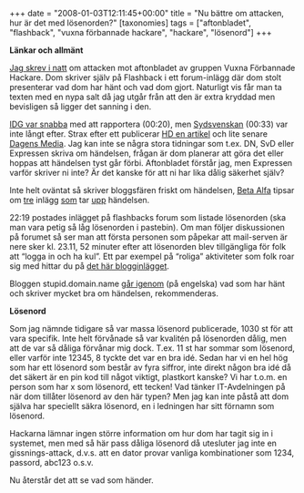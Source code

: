 +++
date = "2008-01-03T12:11:45+00:00"
title = "Nu bättre om attacken, hur är det med lösenorden?"
[taxonomies]
tags = ["aftonbladet", "flashback", "vuxna förbannade hackare", "hackare", "lösenord"]
+++

**Länkar och allmänt**

[Jag skrev i natt][1] om attacken mot aftonbladet av gruppen Vuxna Förbannade Hackare. Dom skriver själv på Flashback i ett forum-inlägg där dom stolt presenterar vad dom har hänt och vad dom gjort. Naturligt vis får man ta texten med en nypa salt då jag utgår från att den är extra kryddad men bevisligen så ligger det sanning i den.

[IDG var snabba][2] med att rapportera (00:20), men [Sydsvenskan][3] (00:33) var inte långt efter. Strax efter ett publicerar [HD en artikel][4] och lite senare [Dagens Media][5]. Jag kan inte se några stora tidningar som t.ex. DN, SvD eller Expressen skriva om händelsen, frågan är dom planerar att göra det eller hoppas att händelsen tyst går förbi. Aftonbladet förstår jag, men Expressen varför skriver ni inte? Är det kanske för att ni har lika dålig säkerhet själv?

Inte helt oväntat så skriver bloggsfären friskt om händelsen, [Beta Alfa][6] tipsar om [tre][7] inlägg [som][8] tar [upp][9] händelsen.

22:19 postades inlägget på flashbacks forum som listade lösenorden (ska man vara petig så låg lösenorden i pastebin). Om man följer diskussionen på forumet så ser man att första personen som påpekar att mail-serven är nere sker kl. 23.11, 52 minuter efter att lösenorden blev tillgängliga för folk att &#8220;logga in och ha kul&#8221;. Ett par exempel på &#8220;roliga&#8221; aktiviteter som folk roar sig med hittar du på [det här blogginlägget][10].

Bloggen stupid.domain.name [går igenom][11] (på engelska) vad som har hänt och skriver mycket bra om händelsen, rekommenderas.

**Lösenord**

Som jag nämnde tidigare så var massa lösenord publicerade, 1030 st för att vara specifik. Inte helt förvånade så var kvalitén på lösenorden dålig, men att de var så dåliga förvånar mig dock. T.ex. 11 st har sommar som lösenord, eller varför inte 12345, 8 tyckte det var en bra idé. Sedan har vi en hel hög som har ett lösenord som består av fyra siffror, inte direkt någon bra idé då det säkert är en pin kod till något viktigt, plastkort kanske? Vi har t.o.m. en person som har x som lösenord, ett tecken! Vad tänker IT-Avdelningen på när dom tillåter lösenord av den här typen? Men jag kan inte påstå att dom själva har speciellt säkra lösenord, en i ledningen har sitt förnamn som lösenord.

Hackarna lämnar ingen större information om hur dom har tagit sig in i systemet, men med så här pass dåliga lösenord då utesluter jag inte en gissnings-attack, d.v.s. att en dator provar vanliga kombinationer som 1234, passord, abc123 o.s.v.

Nu återstår det att se vad som händer.



<small></small>

 [1]: http://junkpile.se/~s/wp/2008/01/lite-om-attacken-pa-aftonbladet/
 [2]: http://www.idg.se/2.1085/1.138671
 [3]: http://sydsvenskan.se/sverige/article290841.ece
 [4]: http://hd.se/inrikes/2008/01/03/aftonbladets-e-post-hackad/
 [5]: http://www.dagensmedia.se/mallar/dagensmedia_mall.asp?version=141580
 [6]: http://betaalfa.polymono.net/2008/01/03/hackare-avslojade-aftonbladets-mejllosenord/
 [7]: http://www.mindpark.se/2008/01/03/aftonbladet-under-attack/
 [8]: http://www.gate303.net/2008/01/03/aftonbladet-utsatt-for-intrang/
 [9]: http://blog.perhellqvist.se/?p=273
 [10]: http://rstvideo.com/2008/01/03/aftonbladet-hackade-av-vuxna-forbannade-hackare/
 [11]: http://stupid.domain.name/node/514
